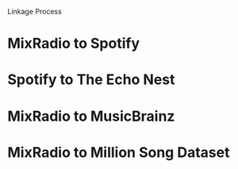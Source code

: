 Linkage Process
# MixRadio to Spotify

# Spotify to The Echo Nest

# MixRadio to MusicBrainz

# MixRadio to Million Song Dataset
